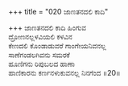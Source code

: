 +++
title = "020 ಜಾಣತನದಲಿ ಕಾದಿ"

+++
ಜಾಣತನದಲಿ ಕಾದಿ ಹಿಂಗುವ  
ದ್ರೋಣನಲ್ಲಳವಿಯಲಿ ಕಳವಿನ  
ಕೇಣದಲಿ ಕೊಂಡಾಡುವರೆ ಗಾಂಗೇಯನಿವನಲ್ಲ  
ಸಾಣೆಗಂಡಲಗಿವನು ಸಮರಕೆ  
ಹೂಣಿಗನು ರಿಪುಬಲದ ಹಾಣಾ  
ಹಾಣಿಕಾರನು ಕರ್ಣನಳುಕುವನಲ್ಲ ನಿನಗೆಂದ      ॥20॥